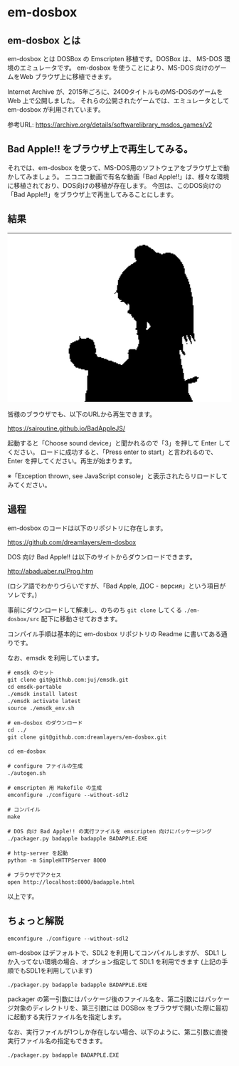 # em-dosbox


## em-dosbox とは

em-dosbox とは DOSBox の Emscripten 移植です。DOSBox は、 MS-DOS 環境のエミュレータです。
em-dosbox を使うことにより、MS-DOS 向けのゲームをWeb ブラウザ上に移植できます。

Internet Archive が、2015年ごろに、2400タイトルものMS-DOSのゲームを Web 上で公開しました。
それらの公開されたゲームでは、エミュレータとして em-dosbox が利用されています。

参考URL: https://archive.org/details/softwarelibrary_msdos_games/v2

## Bad Apple!! をブラウザ上で再生してみる。

それでは、em-dosbox を使って、MS-DOS用のソフトウェアをブラウザ上で動かしてみましょう。
ニコニコ動画で有名な動画「Bad Apple!!」は、様々な環境に移植されており、DOS向けの移植が存在します。
今回は、このDOS向けの「Bad Apple!!」をブラウザ上で再生してみることにします。

## 結果

![](./em-dosbox.png)

皆様のブラウザでも、以下のURLから再生できます。

https://sairoutine.github.io/BadAppleJS/

起動すると「Choose sound device」と聞かれるので「3」を押して Enter してください。
ロードに成功すると、「Press enter to start」と言われるので、Enter を押してください。再生が始まります。

※「Exception thrown, see JavaScript console」と表示されたらリロードしてみてください。

## 過程
em-dosbox のコードは以下のリポジトリに存在します。

https://github.com/dreamlayers/em-dosbox

DOS 向け Bad Apple!! は以下のサイトからダウンロードできます。

http://abaduaber.ru/Prog.htm

(ロシア語でわかりづらいですが、「Bad Apple, ДОС - версия」という項目がソレです。)

事前にダウンロードして解凍し、のちのち `git clone` してくる `./em-dosbox/src` 配下に移動させておきます。


コンパイル手順は基本的に em-dosbox リポジトリの Readme に書いてある通りです。

なお、emsdk を利用しています。

```
# emsdk のセット
git clone git@github.com:juj/emsdk.git
cd emsdk-portable
./emsdk install latest
./emsdk activate latest
source ./emsdk_env.sh

# em-dosbox のダウンロード
cd ../
git clone git@github.com:dreamlayers/em-dosbox.git

cd em-dosbox

# configure ファイルの生成
./autogen.sh

# emscripten 用 Makefile の生成
emconfigure ./configure --without-sdl2

# コンパイル
make

# DOS 向け Bad Apple!! の実行ファイルを emscripten 向けにパッケージング
./packager.py badapple badapple BADAPPLE.EXE

# http-server を起動
python -m SimpleHTTPServer 8000

# ブラウザでアクセス
open http://localhost:8000/badapple.html
```

以上です。

## ちょっと解説

```
emconfigure ./configure --without-sdl2
```

em-dosbox はデフォルトで、SDL2 を利用してコンパイルしますが、
SDL1 しか入ってない環境の場合、オプション指定して SDL1 を利用できます
(上記の手順でもSDL1を利用しています)


```
./packager.py badapple badapple BADAPPLE.EXE
```

packager の第一引数にはパッケージ後のファイル名を、第二引数にはパッケージ対象のディレクトリを、第三引数には DOSBox をブラウザで開いた際に最初に起動する実行ファイル名を指定します。

なお、実行ファイルが1つしか存在しない場合、以下のように、第二引数に直接実行ファイル名の指定もできます。

```
./packager.py badapple BADAPPLE.EXE
```
